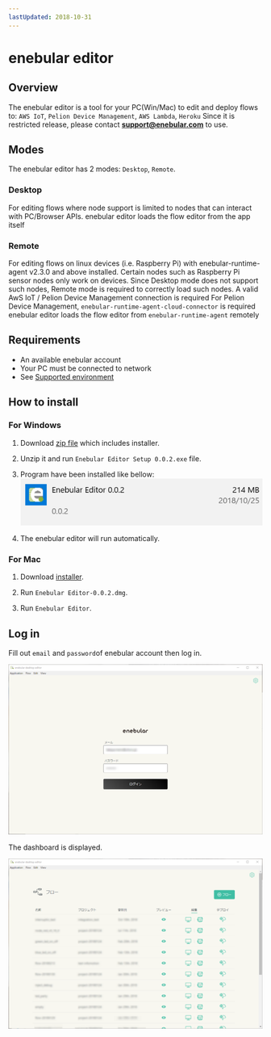 ```yaml
---
lastUpdated: 2018-10-31
---
```


# enebular editor

## Overview

The enebular editor is a tool for your PC(Win/Mac) to edit and deploy flows to: `AWS IoT`, `Pelion Device Management`, `AWS Lambda`, `Heroku`
Since it is restricted release, please contact **support@enebular.com** to use.

## Modes

The enebular editor has 2 modes: `Desktop`, `Remote`.

### Desktop

For editing flows where node support is limited to nodes that can interact with PC/Browser APIs.
enebular editor loads the flow editor from the app itself

### Remote

For editing flows on linux devices (i.e. Raspberry Pi) with enebular-runtime-agent v2.3.0 and above installed.
Certain nodes such as Raspberry Pi sensor nodes only work on devices. Since Desktop mode does not support such nodes, Remote mode is required to correctly load such nodes.
A valid AwS IoT / Pelion Device Management connection is required
For Pelion Device Management, `enebular-runtime-agent-cloud-connector` is required
enebular editor loads the flow editor from `enebular-runtime-agent` remotely

## Requirements

- An available enebular account
- Your PC must be connected to network
- See [Supported environment](./../Other/Support.md)

## How to install

### For Windows

1. Download [zip file](https://download.enebular.com/enebular-editor/) which includes installer.

1. Unzip it and run `Enebular Editor Setup 0.0.2.exe` file.

1. Program have been installed like bellow:  
    ![windowsProgram](./../../img/Other/DesktopEditor-windowsProgram.png)

1. The enebular editor will run automatically.

### For Mac

1. Download [installer](https://download.enebular.com/enebular-editor/).

1. Run `Enebular Editor-0.0.2.dmg`.

1. Run `Enebular Editor`.

## Log in

Fill out `email` and `password`of enebular account then log in. 

![logIn](./../../img/Other/DesktopEditor-logIn.png)

The dashboard is displayed.

![dashBoard](./../../img/Other/DesktopEditor-dashBoard.png)